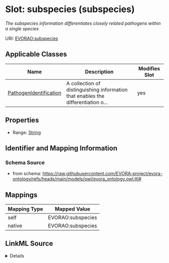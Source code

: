 

# Slot: subspecies (subspecies)


_The subspecies information differentiates closely related pathogens within a single species_





URI: [EVORAO:subspecies](https://raw.githubusercontent.com/EVORA-project/evora-ontology/refs/heads/main/models/owl/evora_ontology.owl.ttl#subspecies)



<!-- no inheritance hierarchy -->





## Applicable Classes

| Name | Description | Modifies Slot |
| --- | --- | --- |
| [PathogenIdentification](PathogenIdentification.md) | A collection of distinguishing information that enables the differentiation o... |  yes  |







## Properties

* Range: [String](String.md)





## Identifier and Mapping Information







### Schema Source


* from schema: https://raw.githubusercontent.com/EVORA-project/evora-ontology/refs/heads/main/models/owl/evora_ontology.owl.ttl#




## Mappings

| Mapping Type | Mapped Value |
| ---  | ---  |
| self | EVORAO:subspecies |
| native | EVORAO:subspecies |




## LinkML Source

<details>
```yaml
name: subspecies
description: The subspecies information differentiates closely related pathogens within
  a single species
title: subspecies
from_schema: https://raw.githubusercontent.com/EVORA-project/evora-ontology/refs/heads/main/models/owl/evora_ontology.owl.ttl#
rank: 1000
alias: subspecies
domain_of:
- PathogenIdentification
range: string
required: false
multivalued: false

```
</details>